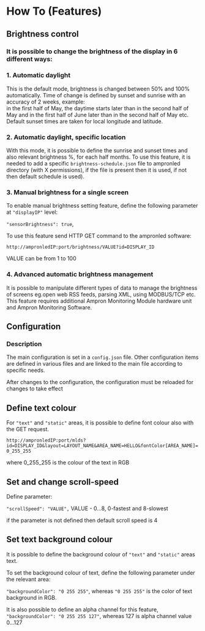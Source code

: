 # How To (Features)

## Brightness control

### It is possible to change the brightness of the display in 6 different ways:

### 1. Automatic daylight

This is the default mode, brightness is changed between 50% and 100% automatically. Time of change is defined by sunset and sunrise with an accuracy of 2 weeks, example:  
in the first half of May, the daytime starts later than in the second half of May and in the first half of June later than in the second half of May etc.  
Default sunset times are taken for local longitude and latitude.

### 2. Automatic daylight, specific location

With this mode, it is possible to define the sunrise and sunset times and also relevant brightness %, for each half months.
To use this feature, it is needed to add a specific `brightness-schedule.json` file to ampronled directory (with X permissions), if the file is present then it is used, if not then default schedule is used).

### 3. Manual brightness for a single screen

To enable manual brightness setting feature, define the following parameter at `"displayIP"` level:

`"sensorBrightness": true`,

To use this feature send HTTP GET command to the ampronled software:

`http://ampronledIP:port/brightness/VALUE?id=DISPLAY_ID`

VALUE can be from 1 to 100

### 4. Advanced automatic brightness management

It is possible to manipulate different types of data to manage the brightness of screens eg.open web RSS feeds, parsing XML, using MODBUS/TCP etc. This feature requires additional Ampron Monitoring Module hardware unit and Ampron Monitoring Software.

## Configuration

### Description

The main configuration is set in a `config.json` file. Other configuration items are defined in various files and are linked to the main file according to specific needs.

<aside class="warning">
After changes to the configuration, the configuration must be reloaded for changes to take effect
</aside>

## Define text colour

For `"text"` and `"static"` areas, it is possible to define font colour also with the GET request.

`http://ampronledIP:port/mlds?id=DISPLAY_ID&layout=LAYOUT_NAME&AREA_NAME=HELLO&fontColor[AREA_NAME]=0_255_255`

where 0_255_255 is the colour of the text in RGB

## Set and change scroll-speed

Define parameter:

`"scrollSpeed": "VALUE",` VALUE - 0...8, 0-fastest and 8-slowest

if the parameter is not defined then default scroll speed is 4

## Set text background colour

It is possible to define the background colour of `"text"` and `"static"` areas text.

To set the background colour of text, define the following parameter under the relevant area:

`"backgroundColor": "0 255 255"`, whereas `"0 255 255"` is the color of text background in RGB.

It is also possible to define an alpha channel for this feature, `"backgroundColor": "0 255 255 127"`, whereas 127 is alpha channel value 0...127
  
  
  
  
  


